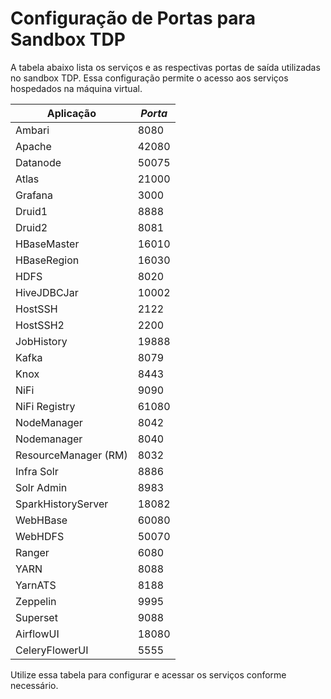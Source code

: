 # Configuração de Portas para Sandbox TDP

A tabela abaixo lista os serviços e as respectivas portas de saída utilizadas no sandbox TDP. Essa configuração permite o acesso aos serviços hospedados na máquina virtual.

| Aplicação | *Porta* |
| --- | --- |
| Ambari | 8080 |
| Apache | 42080 |
| Datanode | 50075 |
| Atlas | 21000 |
| Grafana | 3000 |
| Druid1 | 8888 |
| Druid2 | 8081 |
| HBaseMaster | 16010 |
| HBaseRegion | 16030 |
| HDFS | 8020 |
| HiveJDBCJar | 10002 |
| HostSSH | 2122 |
| HostSSH2 | 2200 |
| JobHistory | 19888 |
| Kafka | 8079 |
| Knox | 8443 |
| NiFi | 9090 |
| NiFi Registry | 61080 |
| NodeManager | 8042 |
| Nodemanager | 8040 |
| ResourceManager (RM) | 8032 |
| Infra Solr | 8886 |
| Solr Admin | 8983 |
| SparkHistoryServer | 18082 |
| WebHBase | 60080 |
| WebHDFS | 50070 |
| Ranger | 6080 |
| YARN | 8088 |
| YarnATS | 8188 |
| Zeppelin | 9995 |
| Superset | 9088 |
| AirflowUI | 18080 |
| CeleryFlowerUI | 5555 |

Utilize essa tabela para configurar e acessar os serviços conforme necessário.